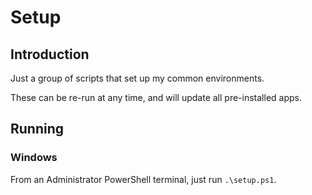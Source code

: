 # Setup
## Introduction
Just a group of scripts that set up my common environments.

These can be re-run at any time, and will update all pre-installed apps.

## Running
### Windows
From an Administrator PowerShell terminal, just run `.\setup.ps1`.
